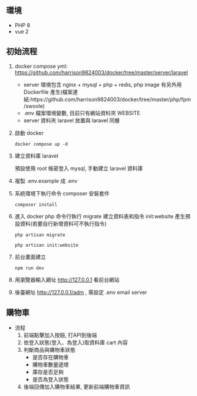 <h2>環境</h2>

<ul>
    <li>PHP 8</li>
    <li>vue 2</li>
</ul>

<h2>初始流程</h2>

1. docker compose yml: https://github.com/harrison9824003/docker/tree/master/server/laravel

    <ul>
        <li>server 環境包含 nginx + mysql + php + redis, php image 有另外用 Dockerfile 產生(檔案連結:https://github.com/harrison9824003/docker/tree/master/php/fpm/swoole)</li>
        <li>.env 檔案環境變數, 目前只有網站資料夾 WEBSITE</li>
        <li>server 資料夾 laravel 放置與 laravel 同層</li>
    </ul>

2. 啟動 docker

   `docker compose up -d`

3. 建立資料庫 laravel

   預設使用 root 帳密登入 mysql, 手動建立 laravel 資料庫

4. 複製 .env.example 成 .env

5. 系統環境下執行命令 composer 安裝套件

   `composer install`

6. 進入 docker php 命令行執行 migrate 建立資料表和指令 init:website 產生預設資料(若要自行新增資料可不執行指令)

   `php artisan migrate`

   `php artisan init:website`

 5. 前台畫面建立

    `npm run dev`

6. 用瀏覽器輸入網址 http://127.0.0.1 看前台網站
7. 後臺網址  http://127.0.0.1/adm , 需設定 .env email server 

<h2>購物車</h2>

<ul>
    <li>流程
    	<ol>
            <li>前端點擊加入按鈕, 打API到後端</li>
            <li>依登入狀態(登入、為登入)取資料庫 cart 內容</li>
            <li>判斷商品與購物車狀態
                <ul>
                    <li>是否存在購物車</li>
                    <li>購物車數量遞增</li>
                    <li>庫存是否足夠</li>
                    <li>是否為登入狀態</li>
                </ul>
            </li>
            <li>後端回傳加入購物車結果, 更新前端購物車資訊</li>
        </ol>
    </li>
</ul>
